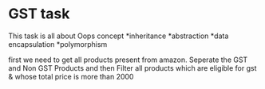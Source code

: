 # GST task 

This task is all about Oops concept
*inheritance
*abstraction
*data encapsulation
*polymorphism



first we need to get all products present from amazon.
Seperate the GST and Non GST Products
and then Filter all products which are eligible for gst & whose total price is more than 2000